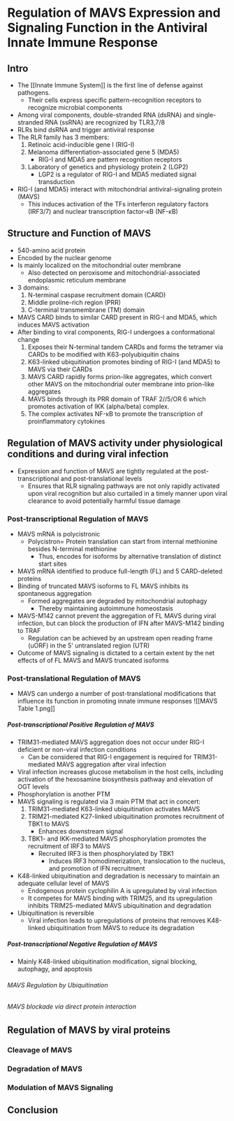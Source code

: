 # Regulation of MAVS Expression and Signaling Function in the Antiviral Innate Immune Response

## Intro
- The [[Innate Immune System]] is the first line of defense against pathogens.
	- Their cells express specific pattern-recognition receptors to recognize microbial components
- Among viral components, double-stranded RNA (dsRNA) and single-stranded RNA (ssRNA) are recognized by TLR3,7/8
- RLRs bind dsRNA and trigger antiviral response
- The RLR family has 3 members:
	1. Retinoic acid-inducible gene I (RIG-I)
	2. Melanoma differentiation-associated gene 5 (MDA5)
		- RIG-I and MDA5 are pattern recognition receptors
	3. Laboratory of genetics and physiology protein 2 (LGP2)
		- LGP2 is a regulator of RIG-I and MDA5 mediated signal transduction
- RIG-I (and MDA5) interact with mitochondrial antiviral-signaling protein (MAVS)
	- This induces activation of the TFs interferon regulatory factors (IRF3/7) and nuclear transcription factor-κB (NF-κB)
## Structure and Function of MAVS
- 540-amino acid protein
- Encoded by the nuclear genome
- Is mainly localized on the mitochondrial outer membrane
	- Also detected on peroxisome and mitochondrial-associated endoplasmic reticulum membrane
- 3 domains:
	1. N-terminal caspase recruitment domain (CARD)
	2. Middle proline-rich region (PRR)
	3. C-terminal transmembrane (TM) domain
- MAVS CARD binds to similar CARD present in RIG-I and MDA5, which induces MAVS activation
- After binding to viral components, RIG-I undergoes a conformational change
	1. Exposes their N-terminal tandem CARDs and forms the tetramer via CARDs to be modified with K63-polyubiquitin chains 
	2. K63-linked ubiquitination promotes binding of RIG-I (and MDA5) to MAVS via their CARDs 
	3. MAVS CARD rapidly forms prion-like aggregates, which convert other MAVS on the mitochondrial outer membrane into prion-like aggregates
	4. MAVS binds through its PRR domain of TRAF 2//5/OR 6 which promotes activation of IKK (alpha/beta) complex. 
	5. The complex activates NF-κB to promote the transcription of proinflammatory cytokines
## Regulation of MAVS activity under physiological conditions and during viral infection
- Expression and function of MAVS are tightly regulated at the post-transcriptional and post-translational levels
	- Ensures that RLR signaling pathways are not only rapidly activated upon viral recognition but also curtailed in a timely manner upon viral clearance to avoid potentially harmful tissue damage
### Post-transcriptional Regulation of MAVS
- MAVS mRNA is polycistronic
	- Polycistron= Protein translation can start from internal methionine besides N-terminal methionine
		- Thus, encodes for isoforms by alternative translation of distinct start sites
- MAVS mRNA identified to produce full-length (FL) and 5 CARD-deleted proteins
- Binding of truncated MAVS isoforms to FL MAVS inhibits its spontaneous aggregation
	- Formed aggregates are degraded by mitochondrial autophagy
		- Thereby maintaining autoimmune homeostasis
- MAVS-M142 cannot prevent the aggregation of FL MAVS during viral infection, but can block the production of IFN after MAVS-M142 binding to TRAF
	- Regulation can be achieved by an upstream open reading frame (uORF) in the 5' untranslated region (UTR)
- Outcome of MAVS signaling is dictated to a certain extent by the net effects of of FL MAVS and MAVS truncated isoforms
### Post-translational Regulation of MAVS
- MAVS can undergo a number of post-translational modifications that influence its function in promoting innate immune responses
![[MAVS Table 1.png]]
##### Post-transcriptional Positive Regulation of MAVS
- TRIM31-mediated MAVS aggregation does not occur under RIG-I deficient or non-viral infection conditions
	- Can be considered that RIG-I engagement is required for TRIM31-mediated MAVS aggregation after viral infection
- Viral infection increases glucose metabolism in the host cells, including activation of the hexosamine biosynthesis pathway and elevation of OGT levels
- Phosphorylation is another PTM
- MAVS signaling is regulated via 3 main PTM that act in concert:
	1. TRIM31-mediated K63-linked ubiquitination activates MAVS
	2. TRIM21-mediated K27-linked ubiquitination promotes recruitment of TBK1 to MAVS
		- Enhances downstream signal
	3. TBK1- and IKK-mediated MAVS phosphorylation promotes the recruitment of IRF3 to MAVS
		- Recruited IRF3 is then phosphorylated by TBK1
			- Induces IRF3 homodimerization, translocation to the nucleus, and promotion of IFN recruitment 
- K48-linked ubiquitination and degradation is necessary to maintain an adequate cellular level of MAVS
	- Endogenous protein cyclophilin A is upregulated by viral infection
	- It competes for MAVS binding with TRIM25, and its upregulation inhibits TRIM25-mediated MAVS ubiquitination and degradation
- Ubiquitination is reversible
	- Viral infection leads to upregulations of proteins that removes K48-linked ubiquitination from MAVS to reduce its degradation
##### Post-transcriptional Negative Regulation of MAVS
- Mainly K48-linked ubiquitination modification, signal blocking, autophagy, and apoptosis
###### MAVS Regulation by Ubiquitination
###### MAVS blockade via direct protein interaction
## Regulation of MAVS by viral proteins
### Cleavage of MAVS
### Degradation of MAVS
### Modulation of MAVS Signaling
## Conclusion

